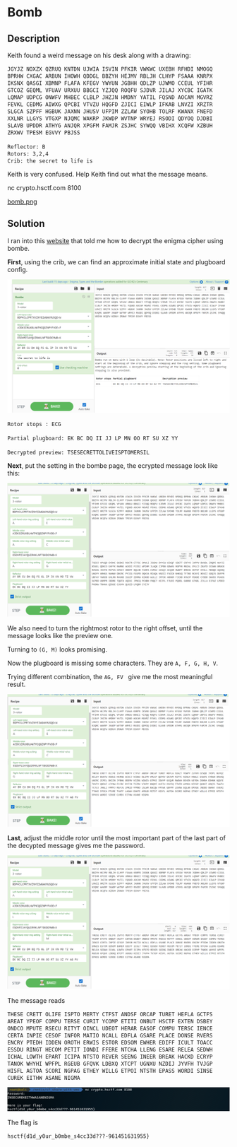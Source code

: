 # Bomb

## Description

Keith found a weird message on his desk along with a drawing:
```
JGYJZ NOXZX QZRUQ KNTDN UJWIA ISVIN PFKIR VWKWC UXEBH RFHDI NMOGQ BPRHW CXGAC ARBUN IHOWH QDDGL BBZYH HEJMV RBLJH CLHYP FSAAA KNRPX IKSNX QASGI XBMNP FLAFA KFEGV YWYUN JGBHH QDLZP UJWMO CCEUL YFIHR GTCOZ GEQML VFUAV URXUU BBGCI YZJQQ ROQFU SJDVR JILAJ XYCBC IGATK LQMAP UDPCG ONWFV MHBEC CLBLP JHZJN HMDNY YATIL FQSND AOCAM MGVRZ FEVKL CEDMG AIWXG QPCBI VTVZU HQGFD ZJICI EIWLP IFKAB LNVZI XRZTR SLGCA SZPFF HGBUK JAXNN JHUSV UFPIM ZZLAW SYOHB TOLRF KWANX FNEFD XXLNR LLGYS VTGXP NJQMC WAKRP JKWDP WVTNP WRYEJ RSODI QDYOQ DJDBI SLAVB UPDDR ATHYG ANJQR XPGFM FAMJR ZSJHC SYWQQ VBIHX XCQFW XZBUH ZRXWV TPESM EGVVY PBJSS

Reflector: B
Rotors: 3,2,4
Crib: the secret to life is
```
Keith is very confused. Help Keith find out what the message means.

nc crypto.hsctf.com 8100

[bomb.png](bomb.png)

## Solution

I ran into this [website](https://github.com/gchq/CyberChef/wiki/Enigma,-the-Bombe,-and-Typex) that told me how to decrypt the enigma cipher using bombe.

__First__, using the crib, we can find an approximate initial state and plugboard config.

![](1.png)

```
Rotor stops : ECG

Partial plugboard: EK BC DQ II JJ LP MN OO RT SU XZ YY

Decrypted preview: TSESECRETTOLIVEISPTOMERSIL
```

__Next__, put the setting in the bombe page, the ecrypted message look like this:

![](2.png)

We also need to turn the rightmost rotor to the right offset, until the message looks like the preview one.

Turning to ```(G, M)``` looks promising.

Now the plugboard is missing some characters. They are ```A, F, G, H, V```.

Trying different combination, the ```AG, FV ``` give me the most meaningful result.

![](3.png)

__Last__, adjust the middle rotor until the most important part of the last part of the decypted message gives me the password.

![](4.png)

The message reads

```
THESE CRETT OLIFE ISPTO MERTY CTFST ANDSF ORCAP TURET HEFLA GCTFS AREAT YPEOF COMPU TERSE CURIT YCOMP ETITI ONBUT HSCTF EXTEN DSBEY ONDCO MPUTE RSECU RITYT OINCL UDEOT HERAR EASOF COMPU TERSC IENCE CERTA INPIE CESOF INFOR MATIO NCALL EDFLA GSARE PLACE DONSE RVERS ENCRY PTEDH IDDEN OROTH ERWIS ESTOR EDSOM EWHER EDIFF ICULT TOACC ESSDU RINGT HECOM PETIT IONDI FFERE NTCHA LLENG ESARE RELEA SEDWH ICHAL LOWTH EPART ICIPA NTSTO REVER SEENG INEER BREAK HACKD ECRYP TANOK WHYHI WPFPL RGEUB GFQVK LDBXQ XTCPT UGNXU NZDIJ JYVFH TVJGP HISFL AGTOA SCORI NGPAG ETHEY WILLG ETPOI NTSTH EPASS WORDI SINSE CUREK EITHW ASANE NIGMA
```

![](ans.png)

The flag is
```
hsctf{d1d_y0ur_b0mbe_s4cc33d???-961451631955}
```
